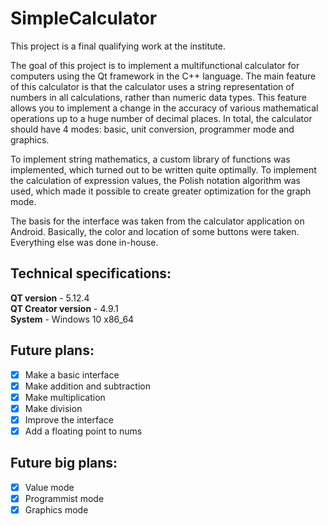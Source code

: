 # SimpleCalculator

This project is a final qualifying work at the institute.

The goal of this project is to implement a multifunctional calculator for computers using the Qt framework in the C++ language. The main feature of this calculator is that the calculator uses a string representation of numbers in all calculations, rather than numeric data types. This feature allows you to implement a change in the accuracy of various mathematical operations up to a huge number of decimal places. In total, the calculator should have 4 modes: basic, unit conversion, programmer mode and graphics.

To implement string mathematics, a custom library of functions was implemented, which turned out to be written quite optimally. To implement the calculation of expression values, the Polish notation algorithm was used, which made it possible to create greater optimization for the graph mode.

The basis for the interface was taken from the calculator application on Android. Basically, the color and location of some buttons were taken. Everything else was done in-house.

## Technical specifications:

**QT version** - 5.12.4 \
**QT Creator version** - 4.9.1 \
**System** - Windows 10 x86_64

## Future plans:

- [x] Make a basic interface
- [x] Make addition and subtraction
- [x] Make multiplication
- [x] Make division
- [x] Improve the interface
- [x] Add a floating point to nums

## Future big plans:

- [x] Value mode
- [x] Programmist mode
- [x] Graphics mode
